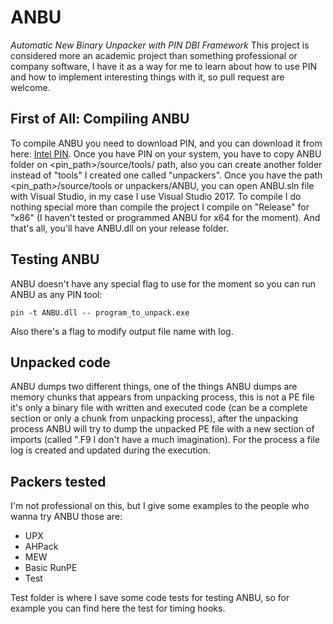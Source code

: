 # ANBU
*Automatic New Binary Unpacker with PIN DBI Framework*
This project is considered more an academic project than something professional or company software, I have it as a way for me to learn about how to use PIN and how to implement interesting things with it, so pull request are welcome.

## First of All: Compiling ANBU

To compile ANBU you need to download PIN, and you can download it from here: [Intel PIN][1]. Once you have PIN on your system, you have to copy ANBU folder on <pin_path>/source/tools/ path, also you can create another folder instead of "tools" I created one called "unpackers". Once you have the path <pin_path>/source/tools or unpackers/ANBU, you can open ANBU.sln file with Visual Studio, in my case I use Visual Studio 2017. To compile I do nothing special more than compile the project I compile on "Release" for "x86" (I haven't tested or programmed ANBU for x64 for the moment). And that's all, you'll have ANBU.dll on your release folder.

## Testing ANBU

ANBU doesn't have any special flag to use for the moment so you can run ANBU as any PIN tool:

```shell
pin -t ANBU.dll -- program_to_unpack.exe
```

Also there's a flag to modify output file name with log.

## Unpacked code

ANBU dumps two different things, one of the things ANBU dumps are memory chunks that appears from unpacking process, this is not a PE file it's only a binary file with written and executed code (can be a complete section or only a chunk from unpacking process), after the unpacking process ANBU will try to dump the unpacked PE file with a new section of imports (called ".F9 I don't have a much imagination). For the process a file log is created and updated during the execution.

## Packers tested

I'm not professional on this, but I give some examples to the people who wanna try ANBU those are:

- UPX
- AHPack
- MEW
- Basic RunPE
- Test

Test folder is where I save some code tests for testing ANBU, so for example you can find here the test for timing hooks.






[1]: <https://software.intel.com/en-us/articles/pin-a-binary-instrumentation-tool-downloads> "Intel PIN download link"
